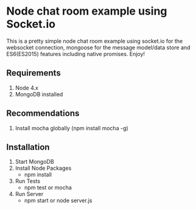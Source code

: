 # Node chat room example using Socket.io
This is a pretty simple node chat room example using socket.io for the websocket connection, mongoose for the message model/data store and ES6(ES2015) features including native promises. Enjoy!

## Requirements
1. Node 4.x
2. MongoDB installed

## Recommendations
1. Install mocha globally (npm install mocha -g)

## Installation
1. Start MongoDB
1. Install Node Packages
    * npm install
1. Run Tests
    * npm test or mocha
1. Run Server
    * npm start or node server.js
    
